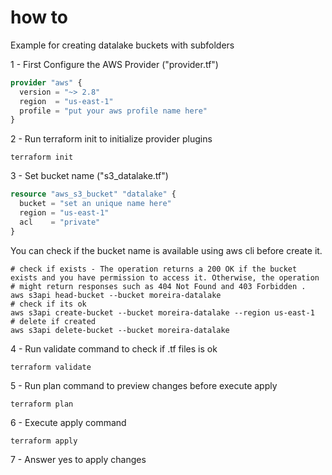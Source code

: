 

# how to

Example for creating datalake buckets with subfolders

1 - First Configure the AWS Provider ("provider.tf")

```tf
provider "aws" {
  version = "~> 2.8"
  region  = "us-east-1"
  profile = "put your aws profile name here"
}
```

2 - Run terraform init to initialize provider plugins

```shell
terraform init
```
3 - Set bucket name ("s3_datalake.tf")

```tf
resource "aws_s3_bucket" "datalake" {
  bucket = "set an unique name here"
  region = "us-east-1"
  acl    = "private"
}
```

You can check if the bucket name is available using aws cli before create it.

```shell
# check if exists - The operation returns a 200 OK if the bucket exists and you have permission to access it. Otherwise, the operation 
# might return responses such as 404 Not Found and 403 Forbidden .
aws s3api head-bucket --bucket moreira-datalake
# check if its ok
aws s3api create-bucket --bucket moreira-datalake --region us-east-1
# delete if created
aws s3api delete-bucket --bucket moreira-datalake
```

4 - Run validate command to check if .tf files is ok

```shell
terraform validate
```

5 - Run plan command to preview changes before execute apply

```shell
terraform plan
```

6 - Execute apply command

```shell
terraform apply
```

7 - Answer yes to apply changes